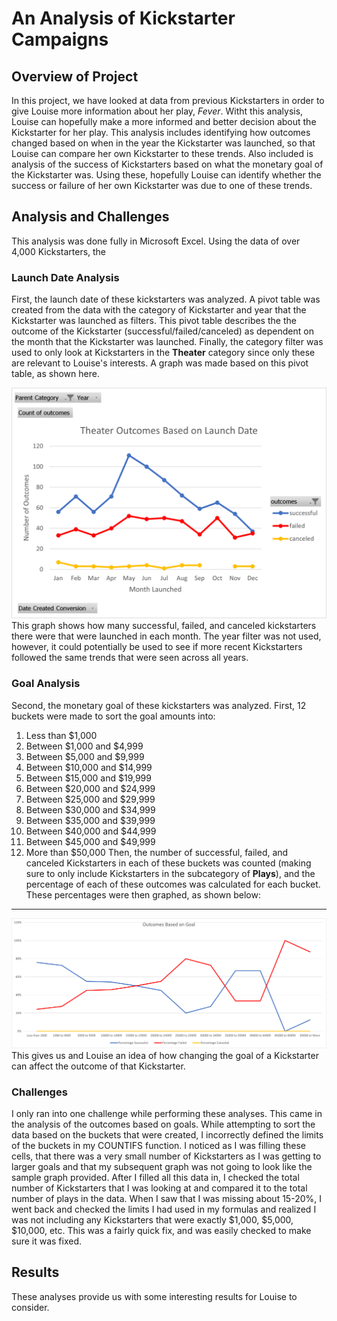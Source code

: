# An Analysis of Kickstarter Campaigns

## Overview of Project
In this project, we have looked at data from previous Kickstarters in order to give Louise more information about her play, *Fever*. Witht this analysis, Louise can hopefully make a more informed and better decision about the Kickstarter for her play. This analysis includes identifying how outcomes changed based on when in the year the Kickstarter was launched, so that Louise can compare her own Kickstarter to these trends. Also included is analysis of the success of Kickstarters based on what the monetary goal of the Kickstarter was. Using these, hopefully Louise can identify whether the success or failure of her own Kickstarter was due to one of these trends.

## Analysis and Challenges
This analysis was done fully in Microsoft Excel. Using the data of over 4,000 Kickstarters, the 
### Launch Date Analysis
First, the launch date of these kickstarters was analyzed. A pivot table was created from the data with the category of Kickstarter and year that the Kickstarter was launched as filters. This pivot table describes the the outcome of the Kickstarter (successful/failed/canceled) as dependent on the month that the Kickstarter was launched. Finally, the category filter was used to only look at Kickstarters in the **Theater** category since only these are relevant to Louise's interests. A graph was made based on this pivot table, as shown here.

![Theater_Outcomes_vs_Launch.png](https://github.com/bchillman/kickstarter-analysis/blob/main/Resources/Theater_Outcomes_vs_Launch.png)
This graph shows how many successful, failed, and canceled kickstarters there were that were launched in each month. The year filter was not used, however, it could potentially be used to see if more recent Kickstarters followed the same trends that were seen across all years.
### Goal Analysis
Second, the monetary goal of these kickstarters was analyzed. First, 12 buckets were made to sort the goal amounts into:
1. Less than $1,000
2. Between $1,000 and $4,999
3. Between $5,000 and $9,999
4. Between $10,000 and $14,999
5. Between $15,000 and $19,999
6. Between $20,000 and $24,999
7. Between $25,000 and $29,999
8. Between $30,000 and $34,999
9. Between $35,000 and $39,999
10. Between $40,000 and $44,999
11. Between $45,000 and $49,999
12. More than $50,000
Then, the number of successful, failed, and canceled Kickstarters in each of these buckets was counted (making sure to only include Kickstarters in the subcategory of **Plays**), and the percentage of each of these outcomes was calculated for each bucket. These percentages were then graphed, as shown below:
---
![Outcomes_vs_Goal.png](https://github.com/bchillman/kickstarter-analysis/blob/main/Resources/Outcomes_vs_Goals.png)
This gives us and Louise an idea of how changing the goal of a Kickstarter can affect the outcome of that Kickstarter.
### Challenges
I only ran into one challenge while performing these analyses. This came in the analysis of the outcomes based on goals. While attempting to sort the data based on the buckets that were created, I incorrectly defined the limits of the buckets in my COUNTIFS function. I noticed as I was filling these cells, that there was a very small number of Kickstarters as I was getting to larger goals and that my subsequent graph was not going to look like the sample graph provided. After I filled all this data in, I checked the total number of Kickstarters that I was looking at and compared it to the total number of plays in the data. When I saw that I was missing about 15-20%, I went back and checked the limits I had used in my formulas and realized I was not including any Kickstarters that were exactly $1,000, $5,000, $10,000, etc. This was a fairly quick fix, and was easily checked to make sure it was fixed.
## Results
These analyses provide us with some interesting results for Louise to consider. 
